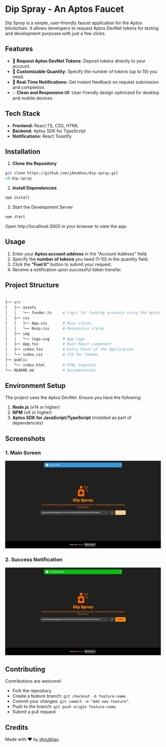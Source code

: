 # Dip Spray - An Aptos Faucet

Dip Spray is a simple, user-friendly faucet application for the Aptos blockchain. It allows developers to request Aptos DevNet tokens for testing and development purposes with just a few clicks.

## Features
- 🎯 **Request Aptos DevNet Tokens:** Deposit tokens directly to your account.  
- 🔢 **Customizable Quantity:** Specify the number of tokens (up to 10) you need.  
- 🚀 **Real-Time Notifications:** Get instant feedback on request submission and completion.  
- 💡 **Clean and Responsive UI:** User-friendly design optimized for desktop and mobile devices.

## Tech Stack
- **Frontend:** React.TS, CSS, HTML  
- **Backend:** Aptos SDK for TypeScript  
- **Notifications:** React Toastify  

## Installation

1. **Clone the Repository**  
```bash
git clone https://github.com/jAnubhav/dip-spray.git
cd dip-spray
```

2. **Install Dependencies**
```bash
npm install
```

3. Start the Development Server
```bash
npm start
```

Open http://localhost:3000 in your browser to view the app.

## Usage

1. Enter your **Aptos account address** in the "Account Address" field.  
2. Specify the **number of tokens** you need (1–10) in the quantity field.  
3. Click the **"Fuel It"** button to submit your request.  
4. Receive a notification upon successful token transfer.

## Project Structure

```bash
.
├── src
│   ├── assets
│   │   └── funder.ts     # Logic for funding accounts using the Aptos SDK
│   ├── css
│   │   ├── App.css       # Main styles
│   │   └── Resp.css      # Responsive styles
│   ├── img
│   │   └── logo.svg      # App logo
│   ├── App.tsx           # Main React component
│   ├── index.tsx         # Entry Point of the Application
│   └── index.css         # CSS for Common
├── public
│   └── index.html        # HTML template
└── README.md             # Documentation
```

## Environment Setup

The project uses the Aptos DevNet. Ensure you have the following:
1. **Node.js** (v14 or higher)  
2. **NPM** (v6 or higher)  
3. **Aptos SDK for JavaScript/TypeScript** (installed as part of dependencies)

## Screenshots

### 1. Main Screen
![Fueling It](./img/sample/fueling%20it.png "Fueling It")

### 2. Success Notification
![Task Completed](./img/sample/task%20completed.png "Task Completed")

## Contributing

Contributions are welcome!  
- Fork the repository.  
- Create a feature branch: `git checkout -b feature-name`.  
- Commit your changes: `git commit -m "Add new feature"`.  
- Push to the branch: `git push origin feature-name`.  
- Submit a pull request.  

## Credits

Made with ❤️ by [jAnubhav](https://github.com/jAnubhav).  
